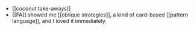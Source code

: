 - [[coconut take-aways]]
- [[FA]] showed me [[oblique strategies]], a kind of card-based [[pattern language]], and I loved it immediately.

